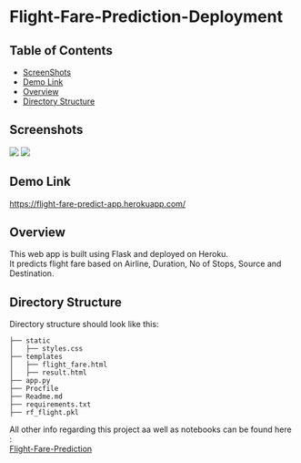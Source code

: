 # Flight-Fare-Prediction-Deployment

## Table of Contents
- [ScreenShots](#screenshots)
- [Demo Link](#demo-link)
- [Overview](#overview)
- [Directory Structure](#directory-structure)



## Screenshots
<img src="https://user-images.githubusercontent.com/42676839/114577389-96458580-9c99-11eb-90aa-1df532a32363.png">
<img src="https://user-images.githubusercontent.com/42676839/114578307-65198500-9c9a-11eb-94aa-57ccab9bf1a4.png">


## Demo Link
https://flight-fare-predict-app.herokuapp.com/


## Overview
This web app is built using Flask and deployed on Heroku.<br>
It predicts flight fare based on Airline, Duration, No of Stops, Source and Destination.


## Directory Structure
Directory structure should look like this:
```
├── static
│   ├── styles.css
├── templates
│   ├── flight_fare.html
│   ├── result.html
├── app.py
├── Procfile
├── Readme.md
├── requirements.txt
├── rf_flight.pkl
```


All other info regarding this project aa well as notebooks can be found here : <br>
[Flight-Fare-Prediction](https://github.com/mandarvast19/Machine-Learning-Projects/tree/main/Flight-Fare-Prediction)

